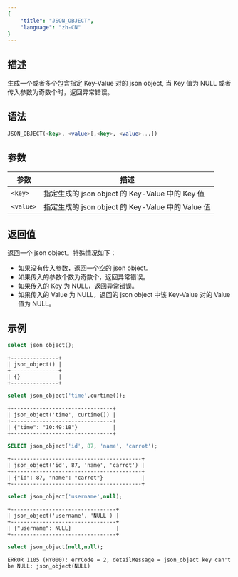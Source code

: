 ```yaml
---
{
    "title": "JSON_OBJECT",
    "language": "zh-CN"
}
---
```


<!-- 
Licensed to the Apache Software Foundation (ASF) under one
or more contributor license agreements.  See the NOTICE file
distributed with this work for additional information
regarding copyright ownership.  The ASF licenses this file
to you under the Apache License, Version 2.0 (the
"License"); you may not use this file except in compliance
with the License.  You may obtain a copy of the License at

  http://www.apache.org/licenses/LICENSE-2.0

Unless required by applicable law or agreed to in writing,
software distributed under the License is distributed on an
"AS IS" BASIS, WITHOUT WARRANTIES OR CONDITIONS OF ANY
KIND, either express or implied.  See the License for the
specific language governing permissions and limitations
under the License.
-->


## 描述

生成一个或者多个包含指定 Key-Value 对的 json object, 当 Key 值为 NULL 或者传入参数为奇数个时，返回异常错误。

## 语法

```sql
JSON_OBJECT(<key>, <value>[,<key>, <value>...])
```

## 参数

| 参数      | 描述                                       |
|---------|------------------------------------------|
| `<key>`   | 指定生成的 json object 的 Key-Value 中的 Key 值   |
| `<value>` | 指定生成的 json object 的 Key-Value 中的 Value 值 |

## 返回值

返回一个 json object。特殊情况如下：
* 如果没有传入参数，返回一个空的 json object。
* 如果传入的参数个数为奇数个，返回异常错误。
* 如果传入的 Key 为 NULL，返回异常错误。
* 如果传入的 Value 为 NULL，返回的 json object 中该 Key-Value 对的 Value 值为 NULL。

## 示例

```sql
select json_object();
```
```text
+---------------+
| json_object() |
+---------------+
| {}            |
+---------------+
```
```sql
select json_object('time',curtime());
```
```text
+--------------------------------+
| json_object('time', curtime()) |
+--------------------------------+
| {"time": "10:49:18"}           |
+--------------------------------+
```
```sql
SELECT json_object('id', 87, 'name', 'carrot');
```
```text
+-----------------------------------------+
| json_object('id', 87, 'name', 'carrot') |
+-----------------------------------------+
| {"id": 87, "name": "carrot"}            |
+-----------------------------------------+
```
```sql
select json_object('username',null);
```
```text
+---------------------------------+
| json_object('username', 'NULL') |
+---------------------------------+
| {"username": NULL}              |
+---------------------------------+
```
```sql
select json_object(null,null);
```
```text
ERROR 1105 (HY000): errCode = 2, detailMessage = json_object key can't be NULL: json_object(NULL)
```